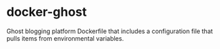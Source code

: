 docker-ghost
============

Ghost blogging platform Dockerfile that includes a configuration file that pulls items from environmental variables.
